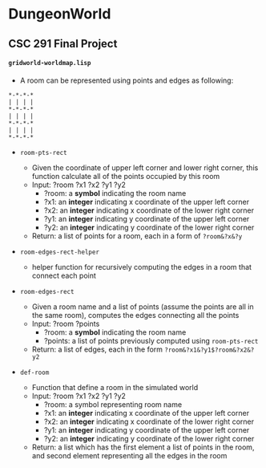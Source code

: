 # DungeonWorld

CSC 291 Final Project
----------------------

#### `gridworld-worldmap.lisp`
* A room can be represented using points and edges as following:
```
*-*-*-*
| | | |
*-*-*-*
| | | |
*-*-*-*
| | | |
*-*-*-*

```

* `room-pts-rect`
	* Given the coordinate of upper left corner and lower right corner, this function calculate all of the points occupied by this room
	* Input: ?room ?x1 ?x2 ?y1 ?y2
		* ?room: a __symbol__ indicating the room name
		* ?x1: an __integer__ indicating x coordinate of the upper left corner
		* ?x2: an __integer__ indicating x coordinate of the lower right corner
		* ?y1: an __integer__ indicating y coordinate of the upper left corner
		* ?y2: an __integer__ indicating y coordinate of the lower right corner
	* Return: a list of points for a room, each in a form of `?room&?x&?y`

* `room-edges-rect-helper` 
	* helper function for recursively computing the edges in a room that connect each point
* `room-edges-rect`
	* Given a room name and a list of points (assume the points are all in the same room), computes the edges connecting all the points
	* Input: ?room ?points
		* ?room: a __symbol__ indicating the room name
		* ?points: a list of points previously computed using `room-pts-rect`
	* Return: a list of edges, each in the form `?room&?x1&?y1$?room&?x2&?y2`
* `def-room`
	* Function that define a room in the simulated world
	* Input: ?room ?x1 ?x2 ?y1 ?y2
		* ?room: a symbol representing room name 
		* ?x1: an __integer__ indicating x coordinate of the upper left corner
		* ?x2: an __integer__ indicating x coordinate of the lower right corner
		* ?y1: an __integer__ indicating y coordinate of the upper left corner
		* ?y2: an __integer__ indicating y coordinate of the lower right corner
	* Return: a list which has the first element a list of points in the room, and second element representing all the edges in the room
